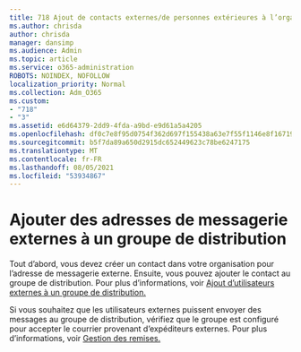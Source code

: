 ```yaml
---
title: 718 Ajout de contacts externes/de personnes extérieures à l’organisation à une liste de distribution
ms.author: chrisda
author: chrisda
manager: dansimp
ms.audience: Admin
ms.topic: article
ms.service: o365-administration
ROBOTS: NOINDEX, NOFOLLOW
localization_priority: Normal
ms.collection: Adm_O365
ms.custom:
- "718"
- "3"
ms.assetid: e6d64379-2dd9-4fda-a9bd-e9d61a5a4205
ms.openlocfilehash: df0c7e8f95d0754f362d697f155438a63e7f55f1146e8f1671932c380186baf4
ms.sourcegitcommit: b5f7da89a650d2915dc652449623c78be6247175
ms.translationtype: MT
ms.contentlocale: fr-FR
ms.lasthandoff: 08/05/2021
ms.locfileid: "53934867"
---
```

# <a name="add-external-email-addresses-to-a-distribution-group"></a>Ajouter des adresses de messagerie externes à un groupe de distribution

Tout d’abord, vous devez créer un contact dans votre organisation pour l’adresse de messagerie externe. Ensuite, vous pouvez ajouter le contact au groupe de distribution. Pour plus d’informations, voir [Ajout d’utilisateurs externes à un groupe de distribution.](https://support.office.com/client/caa0f310-0bb7-48e3-8ad2-cb358b53bbba)

Si vous souhaitez que les utilisateurs externes puissent envoyer des messages au groupe de distribution, vérifiez que le groupe est configuré pour accepter le courrier provenant d’expéditeurs externes. Pour plus d’informations, voir [Gestion des remises.](https://technet.microsoft.com/library/bb124513.aspx#deliverymanagement)

